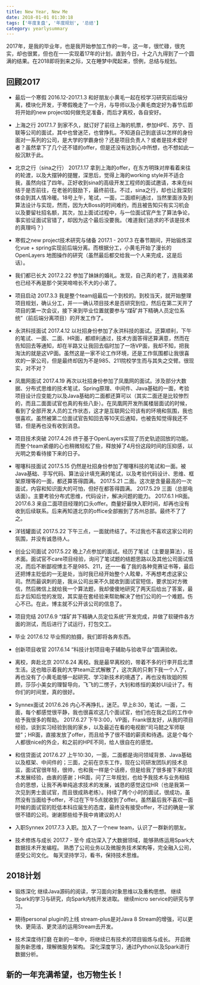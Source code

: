 ```yaml
---
title: New Year, New Me
date: 2018-01-01 01:30:18
tags: ['年度复盘', '年度规划', '总结']
category: yearlysummary
---
```


2017年，是我的毕业年，也是我开始参加工作的一年，这一年，很忙碌，很充实，却也很累，但也在一一实现着17年的计划，直到今日，十之八九得到了一个圆满的结果。在2018即将到来之际，又在睡梦中爬起来，惯例，总结与规划。

## **回顾2017**

- 最后一个寒假
2016.12-2017.1.3 和好朋友小黄毛一起在校学习研究前后端分离，模块化开发，于寒假晚走了一个月，与导师以及小黄毛商定好为春节后即将开始的new project如何做充足准备，而后才离校，各自安好。

- 上海之行
2017.1.7 到家不久，就订好了前往上海的机票，参加HPE、苏宁、百联等公司的面试，其中也曾迷茫，也曾挣扎。不知道自己到底该以怎样的身份面对一系列的公司，是大学的学霸身份？还是项目负责人？或者是技术爱好者？虽然拿下了几个还不错的offer，但是还没有达到心中所想，也不想如此一般沉默于此。

- 北京之行（sina之行）
2017.1.17 拿到上海的offer，在东方明珠对岸看着来往的轮渡，以及大摆钟的提醒，深思后，觉得上海的working style并不适合我，虽然向往了四年。正好收到sina的高级开发工程师的面试邀请，本来在纠结于是否前往，在老爸的鼓励下，最终前往。不过，sina之行，却也让我深刻体会到其人情冷暖。18号上午，笔试，一面，二面顺利通过，当然里面涉及到算法设计与实现，然而，因为大Boss的时间难约，而且被告知只有实习机会以及要留社招名额，其次，加上面试过程中，与一位面试官产生了算法争论，事实验证面试官错了，却因为这个最后没要我。（难道我们追求的不该是技术的真理吗？）

- 寒假之new project技术研究与储备
2017.1 - 2017.3 在春节期间，开始锻炼深化vue + spring实现前后端分离。而根据分工，小黄毛开始了漫长的OpenLayers 地图操作的研究（虽然最后都交给我一个人来完成，这是后话）。

- 我们都已长大
2017.2.22 参加了妹妹的婚礼。发现，自己真的老了，连我弟弟也已经不再是那个哭哭啼啼长不大的小弟了。

- 项目启动
2017.3.3 我是整个team组最后一个到校的。到校当天，就开始整理项目规划，确认分工，并一一确认项目技术是否研究到位，然后在第二天开了项目的第一次会议，接下来到毕业位置就要参与“煤矿井下精确人员定位系统”（前后端分离项目）的开发工作了。

- 永洪科技面试
2017.4.12 以社招身份参加了永洪科技的面试。还算顺利，下午的笔试、一面、二面、HR面，都顺利通过，技术方面答得还算满意，然而在告知回去等通知，却在半路又让我回去临时加了一场VP面，我却不知，把我淘汰的就是这VP面。虽然这是一家不论工作环境，还是工作氛围都让我很喜欢的一家公司，但是最终却因为不是985、211院校学生而与其失之交臂。很现实，对不对？

- 凤凰网面试
2017.4.19 再次以社招身份参加了凤凰网的面试。涉及部分大数据、分布式思维的技术笔试，Spring原理、中间件、Java基础的一面，考验项目设计应变能力以及Java基础的二面都还算可以（其实二面还是比较惨烈的，而且二面面试官也真的有些八卦）。在凤凰网开发所属楼层面试的时候，看到了全部开发人员的工作状态，这才是互联网公司该有的环境和氛围，我也很喜欢。虽然被第二位面试官告知回去等10天后通知，也被告知觉得我还不错，但是再也没有收到消息。

- 项目技术突破
2017.4.26 终于基于OpenLayers实现了历史轨迹回放的功能。而整个team紧绷的心也稍微轻松了些，释放掉了4月份这段时间的压抑感，以光明之势看待接下来的日子。

- 喔噻科技面试
2017.5.15 仍然是社招身份参加了喔噻科技的笔试和一面。被Java基础、手写代码、算法设计填充满的笔试，以及考验代码设计、思维、框架原理等的一面，都还算答得圆满。
2017.5.21 二面。这次是含量最高的一次面试，内容和知识面大的可怕，但好在都答得圆满。
2017.5.29 三面（总部电话面）。主要考验分布式思维，代码设计，解决问题的能力。
2017.6.1 HR面。
2017.6.3 来自二面项目经理的口头offer。商量好最快入职时间，却再也没有收到后续联系。后来再知道北京的office全部搬到了苏州总部。最终不了了之。

- 洋钱罐面试
2017.5.22 下午三点，一面就终结了。不过我也不喜欢这家公司的氛围，并没有诚恳待人。

- 创业公司面试
2017.5.22 晚上7点参加的面试。经历了笔试（主要是算法），技术面。面试官不care项目经验，询问了笔试题的结题思路以及其他公司面试情况，而后不断鄙视博主不是985、211，还一一看了我的各种竞赛证书等，最后还把博主贬低的一无是处，当时我已经开始整个人眩晕，不再想考虑这家公司。然而最讽刺的是，我从公司出来不久就收到面试官短信，要求加对方微信，然后微信上就给我一个算法题，我却傻傻地研究了两天后给出了答案，最后才后知后觉的发现，其实是在套经验来帮助解决了他们公司的一个难题。伤心不已。在此，博主就不公开该公司的信息了。

- 项目完结
2017.6.9 “煤矿井下精确人员定位系统”开发完成，并做了软硬件各方面的测试，而后进行了试运行，打包交工。

- 毕业
2017.6.12 毕业照的拍摄，我们即将各奔东西。

- 创新项目收官
2017.6.14 “科技计划项目电子辅助与验收平台”圆满验收。

- 离校，奔赴北京
2017.6.24 离校。我是最早离校的，带着不多的行李开启北漂生活。这也暗示着我的大学team正式解散了，这次真的只剩下我一个人了，再也没有了小黄毛能够一起研究、学习新技术的境遇了，再也没有玫姐的照顾，莎莎小美女的理智导向，飞飞的二愣子，大钊和练恒的美妙UI设计了。有你们的时间里，真的很好。

- Synnex面试
2017.6.26 内心不再挣扎，迷茫。早上8:30，笔试，一面，二面，每个都感觉很平静，我也很喜欢这几个面试官，他们也在我之后的工作中给予我很多的帮助。
2017.6.27 下午3:00，VP面，Frank很友好，从我的项目经验，谈到实习经验到我的家乡，以及最近在看的电视剧“司马懿之军师联盟”；HR面，直接发放了offer，而且给予了很不错的薪资和待遇。这是个每个人都很nice的外企，和之前的HPE不同，给人很自在的感觉。

- 和信贷面试
2017.6.27 上午10:30，一面，二面都是询问领域背景、Java基础以及框架、中间件的；三面，之前在京东工作，现在公司研发团队的技术总监，面试官很年轻，很帅，也和我一样是个话痨，但是给我了很多接下来的技术发展经验，由衷的感谢；HR面，问了三年规划，也给予我技术与业务相结合的思想，让我不再单纯追求技术的发展，诚恳的感觉这位HR（也是我第一次见到男士面试官，而且很成熟老练）。持续了两个小时的面试，很成功，虽然没有当面给予offer，不过在下午5点就收到了offer。虽然最后我不喜欢一面时候的面试官的贬低本科应届生的态度，最终没有接受offer，不过的确是一家很不错的公司。谢谢那些给予我中肯建议的人!

- 入职Synnex
2017.7.3 入职。加入了一个new team，认识了一群新的朋友。

- 技术修炼与成长
2017.7 - 至今
成功深入了大数据领域，能够熟练运用Spark大数据技术开发编程。
熟悉了公司业务以及微服务技术架构等，完全融入公司，感受公司文化。
每天坚持学习，看书，保持技术思维。

## **2018计划**

- 锻炼深化
继续Java源码的阅读，学习面向对象思维以及重构思想。
继续Spark的学习与研究，向Spark内核开发进取。
继续micro service的研究与学习。

- 期待personal plugin的上线
stream-plus是对Java 8 Stream的增强，可以更快、更简洁、更灵活的运用Stream去开发。

- 技术深度待打磨
在新的一年中，将继续已有技术的项目锻炼与成长。
开启微服务新思维，理解微服务架构。
深化深度学习，通过Python以及Spark进行数据分析。

## **新的一年充满希望，也万物生长！**
